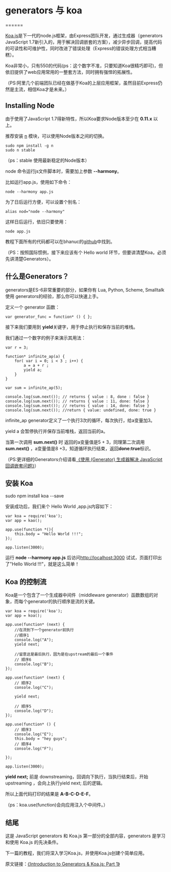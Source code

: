 # generators 与 koa
======

[Koa.js][1]是下一代的node.js框架，由Express团队开发，通过生成器（generators JavaScript 1.7新引入的，用于解决回调嵌套的方案），减少异步回调，提高代码的可读性和可维护性，同时改进了错误处理（Express的错误处理方式相当糟糕）。

Koa非常小，只有550的代码(ps：这个数字不准，只要知道Koa很精巧即可)，但依旧提供了web应用常用的一整套方法，同时拥有强悍的拓展性。

（PS:阿里几个前端团队已经在做基于Koa的上层应用框架，虽然目前Express仍然是主流，相信Koa才是未来。）

## Installing Node

由于使用了JavaScript 1.7得新特性，所以Koa要求Node版本至少在 **0.11.x** 以上。

推荐安装 [n][2] 模块，可以使用Node版本之间的切换。

    sudo npm install -g n
    sudo n stable
    

（ps：stable 使用最新稳定的Node版本）

node 命令运行js文件脚本时，需要加上参数 **--harmony**。

比如运行app.js，使用如下命令：

    node --harmony app.js
    

为了日后运行方便，可以设置个别名：

    alias nod="node --harmony"
    

这样日后运行，依旧只要使用：

    node app.js
    

教程下面所有的代码都可以在bhanuc的[github][3]中找到。

（PS：按照国际惯例，接下来应该有个 Hello world 环节，但要讲清楚Koa，必须先讲清楚Generators）。

## 什么是Generators？

generators是ES-6非常重要的部分，如果你有 Lua, Python, Scheme, Smalltalk 使用 generators的经验，那么你可以快速上手。

定义一个 generator 函数：

    var generator_func = function* () { };
    

接下来我们要用到 **yield**关键字，用于停止执行和保存当前的堆栈。

我们通过一个数字的例子来演示其用法：

    var r = 3;
    
    function* infinite_ap(a) {
        for( var i = 0; i < 3 ; i++) {
            a = a + r ;
            yield a;
        }
    }
    
    var sum = infinite_ap(5);
    
    console.log(sum.next()); // returns { value : 8, done : false }
    console.log(sum.next()); // returns { value : 11, done: false }
    console.log(sum.next()); // returns { value : 14, done: false }
    console.log(sum.next()); //return { value: undefined, done: true }
    

infinite_ap generator定义了一个执行3次的循环，每次执行，给a变量加3。

yield a 会暂停执行并保存当前堆栈，返回当前的a。

当第一次调用 **sum.next()** 时 返回的a变量值是5 + 3，同理第二次调用 **sum.next()** ，a变量值是8 +3，知道循环执行结束，返回**done:true**标识。

（PS:更详细的Generators介绍请看[《使用 (Generator) 生成器解决 JavaScript 回调嵌套问题》][4]）

## 安装 Koa

sudo npm install koa --save

安装成功后，我们来个 Hello World ,app.js内容如下：

    var koa = require('koa');
    var app = kao();
    
    app.use(function *(){
        this.body = "Hello World !!!";
    });
    
    app.listen(3000);
    

运行 **node --harmony app.js** 后访问<http://localhost:3000> 试试，页面打印出了"Hello World !!!"，就是这么简单！

## Koa 的控制流

Koa是一个包含了一个生成器中间件（middleware generator）函数数组的对象，而每个generator的执行顺序是流的关键。

    var koa = require('koa');
    var app = koa();
    
    app.use(function* (next) {
        //在流到下一个generator前执行
        //顺序1
        console.log("A");
        yield next;
    
        //留意这是最后执行，因为是在upstream的最后一个事件
        // 顺序6
        console.log("B");
    });
    
    app.use(function* (next) {
        // 顺序2
        console.log("C");
    
        yield next;
    
        // 顺序5
        console.log("D");
    });
    
    app.use(function* () {
        // 顺序3
        console.log("E");
        this.body = "hey guys";
        // 顺序4
        console.log("F");
    
    });
    
    app.listen(3000);
    

**yield next;** 前是 downstreaming，回调向下执行，当执行结束后，开始 upstreaming ，会向上执行yield next; 后的逻辑。

所以上面代码打印的结果是 **A-B-C-D-E-F**。

（ps：koa.use(function)会向应用注入个中间件。）

## 结尾

这是 JavaScript generators 和 Koa.js 第一部分的全部内容，generators 是学习和使用 Koa.js 的先决条件。

下一篇的教程，我们将深入学习Koa.js，并使用Koa.js创建个简单应用。

原文链接：[《Introduction to Generators & Koa.js: Part 1》][5]

 [1]: http://koajs.com/
 [2]: https://www.npmjs.org/package/n
 [3]: https://github.com/bhanuc/koa-article
 [4]: http://huangj.in/765
 [5]: http://code.tutsplus.com/tutorials/introduction-to-generators-koajs-part-1--cms-21615